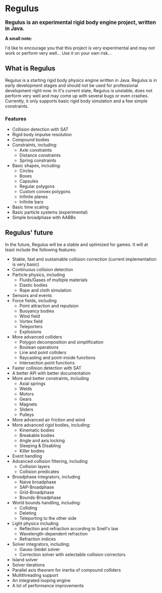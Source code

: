 # Regulus
<big>**Regulus is an experimental rigid body engine project, written in Java.**</big>

**A small note:**

I'd like to encourage you that this project is very experimental and may not work or perform very well... Use it on your own risk...

## What is Regulus
Regulus is a starting rigid body physics engine written in Java. Regulus is in early development stages and should not be used for professional development right now. In it's current state, Regulus is unstable, does not perform very well and may come up with several bugs or even crashes. Currently, it only supports basic rigid body simulation and a few simple constraints. 

### Features
- Collision detection with SAT
- Rigid body impulse resolution
- Compound bodies
- Constraints, including:
  - Axle constraints
  - Distance constraints
  - Spring constraints
- Basic shapes, including:
  - Circles
  - Boxes
  - Capsules
  - Regular polygons
  - Custom convex polygons
  - Infinite planes
  - Infinite bars
- Basic time scaling
- Basic particle systems (experimental)
- Simple broadphase with AABBs

## Regulus' future
In the future, Regulus will be a stable and optimized for games. It will at least include the following features:
- Stable, fast and sustainable collision correction (current implementation is very basic)
- Continuous collision detection
- Particle physics, including
  - Fluids/Gases of multiple materials
  - Elastic bodies
  - Rope and cloth simulation
- Sensors and events
- Force fields, including
  - Point attraction and repulsion
  - Buoyancy bodies
  - Wind field
  - Vortex field
  - Teleporters
  - Explosions
- More advanced colliders
  - Polygon decomposition and simplification
  - Boolean operations
  - Line and point colliders
  - Raycasting and point-inside functions
  - Intersection point functions
- Faster collision detection with SAT
- A better API with better documentation
- More and better constraints, including
  - Axial springs
  - Welds
  - Motors
  - Gears
  - Magnets
  - Sliders
  - Pulleys
- More advanced air friction and wind
- More advanced rigid bodies, including:
  - Kinematic bodies
  - Breakable bodies
  - Angle and axis locking
  - Sleeping & Disabling
  - Killer bodies
- Event handling
- Advanced collision filtering, including
  - Collision layers
  - Collision predicates
- Broadphase integrators, including
  - Naive broadphase
  - SAP-Broadphase
  - Grid-Broadphase
  - Bounds-Broadphase
- World bounds handling, including:
  - Colliding
  - Deleting
  - Teleporting to the other side
- Light physics including
  - Reflection and refraction according to Snell's law
  - Wavelength-dependent refraction
  - Refraction indices
- Solver integrators, including:
  - Gauss-Seidel solver
  - Correction solver with selectable collision correctors
- Island solver
- Solver iterations
- Parallel axis theorem for inertia of compound colliders
- Multithreading support
- An integrated looping engine
- A lot of performance improvements
